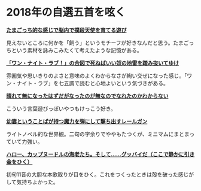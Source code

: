 # 2018年の自選五首を呟く

[**たまごっち的な感じで脳内で撲殺天使を育てる遊び**](https://twitter.com/shinabitanori/status/1054018599348666368)

見えないところに何かを「飼う」というモチーフが好きなんだと思う。たまごっちという素材を詠みこみたくて考えたような記憶がある。

[**「ワン・ナイト・ラブ！」の合図で死ねばいい奴の地雷を踏み抜いてゆけ**](https://twitter.com/shinabitanori/status/1036591260348248070)

雰囲気や思いきりのよさと意味のよくわからなさが綯い交ぜになった感じ。「ワン・ナイト・ラブ」を七五調で読むと心地よいという気づきがある。

[**晴れて無になったはずだがなったのが無なのでなれたのかわからない**](https://twitter.com/shinabitanori/status/1006928266710548480)

こういう言葉遊びっぽいやつもけっこう好き。

[**幼妻ということばが持つ魔力を弾にして撃ち出すレールガン**](https://twitter.com/shinabitanori/status/960013450951798784)

ライトノベル的な世界観。二句の字余りでややもたつくが、ミニマムにまとまっていて力強い。

[**ハロー、カップヌードルの海老たち。そして……グッバイだ（ここで静かに引き金をひく）**](https://twitter.com/shinabitanori/status/983281052905951232)

初句11音の大胆な本歌取りが目をひく。これをつくったときは殻を破った感じがして気持ちよかった。

